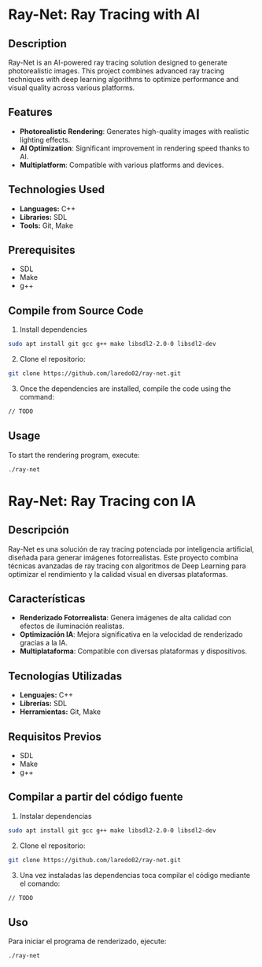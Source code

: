 
# Ray-Net: Ray Tracing with AI

## Description

Ray-Net is an AI-powered ray tracing solution designed to generate photorealistic images. This project combines advanced ray tracing techniques with deep learning algorithms to optimize performance and visual quality across various platforms.

## Features

- **Photorealistic Rendering**: Generates high-quality images with realistic lighting effects.
- **AI Optimization**: Significant improvement in rendering speed thanks to AI.
- **Multiplatform**: Compatible with various platforms and devices.

## Technologies Used

- **Languages:** C++
- **Libraries:** SDL
- **Tools:** Git, Make

## Prerequisites

- SDL
- Make
- g++

## Compile from Source Code

1. Install dependencies

```bash
sudo apt install git gcc g++ make libsdl2-2.0-0 libsdl2-dev
```
2. Clone el repositorio:

```bash
git clone https://github.com/laredo02/ray-net.git
```

3. Once the dependencies are installed, compile the code using the command:

```bash
// TODO
```

## Usage

To start the rendering program, execute:

```bash
./ray-net
```


# Ray-Net: Ray Tracing con IA

## Descripción

Ray-Net es una solución de ray tracing potenciada por inteligencia artificial, diseñada para generar imágenes fotorrealistas. Este proyecto combina técnicas avanzadas de ray tracing con algoritmos de Deep Learning para optimizar el rendimiento y la calidad visual en diversas plataformas.

## Características

- **Renderizado Fotorrealista**: Genera imágenes de alta calidad con efectos de iluminación realistas.
- **Optimización IA**: Mejora significativa en la velocidad de renderizado gracias a la IA.
- **Multiplataforma**: Compatible con diversas plataformas y dispositivos.

## Tecnologías Utilizadas

- **Lenguajes:** C++
- **Librerías:** SDL
- **Herramientas:** Git, Make

## Requisitos Previos

- SDL
- Make
- g++

## Compilar a partir del código fuente

1. Instalar dependencias

```bash
sudo apt install git gcc g++ make libsdl2-2.0-0 libsdl2-dev
```

2. Clone el repositorio:

```bash
git clone https://github.com/laredo02/ray-net.git
```

3. Una vez instaladas las dependencias toca compilar el código mediante el comando:

```bash
// TODO
```

## Uso

Para iniciar el programa de renderizado, ejecute:

```bash
./ray-net
```
